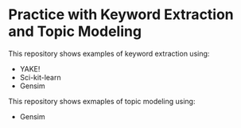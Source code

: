 # Practice with Keyword Extraction and Topic Modeling

This repository shows examples of keyword extraction using: 

* YAKE!
* Sci-kit-learn
* Gensim 

This repository shows exmaples of topic modeling using: 

* Gensim